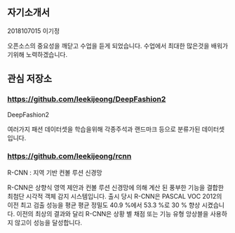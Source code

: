 ## 자기소개서

2018107015 이기정

오픈소스의 중요성을 깨닫고 수업을 듣게 되었습니다.
수업에서 최대한 많은것을 배워가기위해 노력하겠습니다.



## 관심 저장소

### https://github.com/leekijeong/DeepFashion2

DeepFashion2

여러가지 패션 데이터셋을 학습을위해 각종주석과 랜드마크 등으로 분류가된 데이터셋 입니다. 

### https://github.com/leekijeong/rcnn

R-CNN : 지역 기반 컨볼 루션 신경망

R-CNN은 상향식 영역 제안과 컨볼 루션 신경망에 의해 계산 된 풍부한 기능을 결합한 최첨단 시각적 객체 감지 시스템입니다. 
출시 당시 R-CNN은 PASCAL VOC 2012의 이전 최고 검출 성능을 평균 평균 정밀도 40.9 %에서 53.3 %로 30 % 향상 시켰습니다. 
이전의 최상의 결과와 달리 R-CNN은 상황 별 채점 또는 기능 유형 앙상블을 사용하지 않고이 성능을 달성합니다.